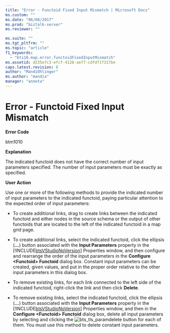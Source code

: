 ```yaml
---
title: "Error - Functoid Fixed Input Mismatch | Microsoft Docs"
ms.custom: ""
ms.date: "06/08/2017"
ms.prod: "biztalk-server"
ms.reviewer: ""

ms.suite: ""
ms.tgt_pltfrm: ""
ms.topic: "article"
f1_keywords: 
  - "bts10.map.error.functoidFixedInputMismatch"
ms.assetid: d235e7c3-efcf-4128-aef7-cdfdf1f317be
caps.latest.revision: 8
author: "MandiOhlinger"
ms.author: "mandia"
manager: "anneta"
---
```

# Error - Functoid Fixed Input Mismatch
**Error Code**  
  
 btm1010  
  
 **Explanation**  
  
 The indicated functoid does not have the correct number of input parameters specified. The number of input parameters must be exactly as specified.  
  
 **User Action**  
  
 Use one or more of the following methods to provide the indicated number of input parameters to the indicated functoid, paying particular attention to the expected order of input parameters:  
  
-   To create additional links, drag to create links between the indicated functoid and either nodes in the source schema or the output of other functoids that are located to the left of the indicated functoid in a map grid page.  
  
-   To create additional links, select the indicated functoid, click the ellipsis (**...**) button associated with the **Input Parameters** property in the [!INCLUDE[btsVStudioNoVersion](../includes/btsvstudionoversion-md.md)] Properties window, and then configure and rearrange the order of the input parameters in the **Configure \<Functoid\> Functoid** dialog box. Constant input parameters can be created, given values, and put in the proper order relative to the other input parameters in this dialog box.  
  
-   To remove existing links, for each link connected to the left side of the indicated functoid, right-click the link and then click **Delete**.  
  
-   To remove existing links, select the indicated functoid, click the ellipsis (**...**) button associated with the **Input Parameters** property in the [!INCLUDE[btsVStudioNoVersion](../includes/btsvstudionoversion-md.md)] Properties window, and then in the **Configure \<Functoid\> Functoid** dialog box, delete all input parameters by selecting and clicking the ![](../core/media/bts-tls-paramdelete.gif "bts_tls_paramdelete") button for each of them. You must use this method to delete constant input parameters.
